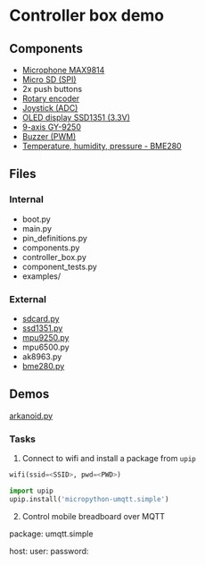 # Controller box demo

## Components

- [Microphone MAX9814](https://www.aliexpress.com/item/MAX9814-Microphone-AGC-Amplifier-Board-Module-Auto-Gain-Control-for-Arduino-Programmable-Attack-and-Release-Ratio/32811696553.html?spm=a2g0s.9042311.0.0.27424c4dsZHGny)
- [Micro SD (SPI)](https://www.aliexpress.com/item/2PCS-TF-Micro-SD-Card-Module-Mini-SD-Card-Module-Memory-Module-for-Arduino-ARM-AVR/32673631024.html?spm=a2g0s.9042311.0.0.27424c4dM6UCj3)
- 2x push buttons
- [Rotary encoder](https://www.aliexpress.com/item/Free-Shipping-360-rotary-encoder-FOR-Module-Electronic-Component/1000001872933.html?spm=a2g0s.9042311.0.0.27424c4dVGzKP5)
- [Joystick (ADC)](https://www.aliexpress.com/snapshot/0.html?spm=a2g0s.9042311.0.0.27424c4dppu12E&orderId=95219895774301&productId=32280675550)
- [OLED display SSD1351 (3.3V)](https://www.aliexpress.com/item/1-5-inch-7PIN-Full-Color-OLED-module-Display-Screen-SSD1351-Drive-IC-128-RGB-128/32793875682.html?spm=a2g0s.9042311.0.0.27424c4dhZ6eLa)
- [9-axis GY-9250](https://www.aliexpress.com/item/SPI-IIC-MPU9250-MPU-9250-MPU-9250-9-Axis-Attitude-Gyro-Accelerator-Magnetometer-Sensor-Module-MPU9250/32216818498.html?spm=a2g0s.9042311.0.0.27424c4dT28mRX)
- [Buzzer (PWM)](https://www.aliexpress.com/item/New-Arrival-Durable-3-24V-Piezo-Electronic-Buzzer-Alarm-95DB-Continuous-Sound-Beeper-For-Arduino-Car/32666789405.html?spm=a2g0s.9042311.0.0.27424c4dqq7VPG)
- [Temperature, humidity, pressure - BME280](https://www.aliexpress.com/item/3In1-BME280-GY-BME280-Digital-Sensor-SPI-I2C-Humidity-Temperature-and-Barometric-Pressure-Sensor-Module-1/32847825408.html?spm=a2g0s.9042311.0.0.27424c4da3Cahb)

## Files

### Internal

- boot.py
- main.py
- pin_definitions.py
- components.py
- controller_box.py
- component_tests.py
- examples/

### External

- [sdcard.py](https://github.com/micropython/micropython/blob/master/drivers/sdcard/sdcard.py)
- [ssd1351.py](https://github.com/rdagger/micropython-ssd1351)
- [mpu9250.py](https://github.com/tuupola/micropython-mpu9250)
- mpu6500.py
- ak8963.py
- [bme280.py](https://github.com/catdog2/mpy_bme280_esp8266)

## Demos

[arkanoid.py](https://github.com/rdagger/micropython-ssd1351/blob/master/arkanoid.py)

### Tasks

1. Connect to wifi and install a package from `upip`

```python
wifi(ssid=<SSID>, pwd=<PWD>)

import upip
upip.install('micropython-umqtt.simple')
```

2. Control mobile breadboard over MQTT

package: umqtt.simple

host: <HOST>
user: <USER>
password: <PWD>
